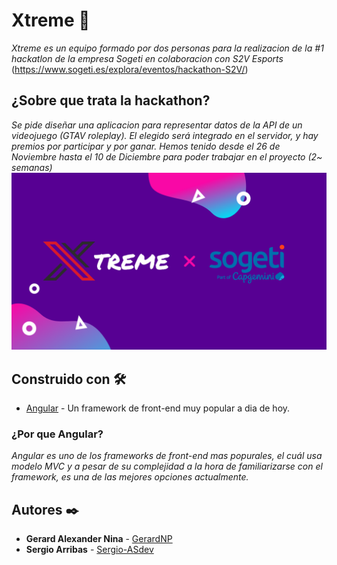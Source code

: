 # Xtreme 🚀

_Xtreme es un equipo formado por dos personas para la realizacion de la #1 hackatlon de la empresa Sogeti en colaboracion con S2V Esports_
(https://www.sogeti.es/explora/eventos/hackathon-S2V/)

## ¿Sobre que trata la hackathon?

_Se pide diseñar una aplicacion para representar datos de la API de un videojuego (GTAV roleplay). El elegido será integrado en el servidor, y hay premios por participar y por ganar. Hemos tenido desde el 26 de Noviembre hasta el 10 de Diciembre para poder trabajar en el proyecto (2~ semanas)_
![](./src/assets/images/banner.png)


## Construido con 🛠️

* [Angular](https://angular.io/) - Un framework de front-end muy popular a dia de hoy.


### ¿Por que Angular?
_Angular es uno de los frameworks de front-end mas popurales, el cuál usa modelo MVC y a pesar de su complejidad a la hora de familiarizarse con el framework, es una de las mejores opciones actualmente._





## Autores ✒️

* **Gerard Alexander Nina** - [GerardNP](https://github.com/GerardNP)
* **Sergio Arribas** - [Sergio-ASdev](https://github.com/Sergio-ASdev)

